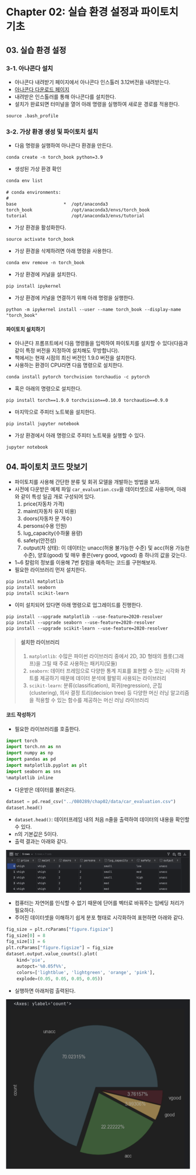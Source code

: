 # Chapter 02: 실습 환경 설정과 파이토치 기초
## 03. 실습 환경 설정
### 3-1. 아나콘다 설치
- 아나콘다 내려받기 페이지에서 아나콘다 인스톨러 3.12버전을 내려받는다.
- [아나콘다 다운로드 페이지](https://www.anaconda.com/download)
- 내려받은 인스톨러를 통해 아나콘다를 설치한다.
- 설치가 완료되면 터미널을 열어 아래 명령을 실행하여 새로운 경로를 적용한다.
```
source .bash_profile
```

### 3-2. 가상 환경 생성 및 파이토치 설치
- 다음 명령을 실행하여 아나콘다 환경을 만든다.
```
conda create -n torch_book python=3.9
```
- 생성된 가상 환경 확인
```
conda env list

# conda environments:
#
base                  *  /opt/anaconda3
torch_book               /opt/anaconda3/envs/torch_book
tutorial                 /opt/anaconda3/envs/tutorial
```
- 가상 환경을 활성화한다.
```
source activate torch_book
```
- 가상 환경을 삭제하려면 아래 명령을 사용한다.
```
conda env remove -n torch_book
```
- 가상 환경에 커널을 설치한다.
```
pip install ipykernel
```
- 가상 환경에 커널을 연결하기 위해 아래 명령을 실행한다.
```
python -m ipykernel install --user --name torch_book --display-name "torch_book"
```

#### 파이토치 설치하기
- 아나콘다 프롬프트에서 다음 명령들을 입력하여 파이토치를 설치할 수 있다(다음과 같이 특정 버전을 지정하여 설치해도 무방합니다).
- 책에서는 현재 시점의 최신 버전인 1.9.0 버전을 설치한다.
- 사용하는 환경이 CPU라면 다음 명령으로 설치한다.
```
conda install pytorch torchvision torchaudio -c pytorch
```
- 혹은 아래의 명령으로 설치한다.
```
pip install torch==1.9.0 torchvision==0.10.0 torchaudio==0.9.0
```
- 마지막으로 주피터 노트북을 설치한다.
```
pip install jupyter notebook
```
- 가상 환경에서 아래 명령으로 주피터 노트북을 실행할 수 있다.
```
jupyter notebook
```

## 04. 파이토치 코드 맛보기
- 파이토치를 사용해 간단한 분류 및 회귀 모델을 개발하는 방법을 보자.
- 사전에 다운받은 예제 파일 `car_evaluation.csv`을 데이터셋으로 사용하며, 아래와 같이 특성 일곱 개로 구성되어 있다.
    1. price(자동차 가격)
    2. maint(자동차 유지 비용)
    3. doors(자동차 문 개수)
    4. persons(수용 인원)
    5. lug_capacity(수하물 용량)
    6. safety(안전성)
    7. output(차 상태): 이 데이터는 unacc(허용 불가능한 수준) 및 acc(허용 가능한 수준), 양호(good) 및 매우 좋은(very good, vgood) 중 하나의 값을 갖는다.
- 1~6 칼럼의 정보를 이용해 7번 칼럼을 예측하는 코드를 구현해보자.
- 필요한 라이브러리 먼저 설치한다.
```
pip install matplotlib
pip install seaborn
pip install scikit-learn
```
- 이미 설치되어 있다면 아래 명령으로 업그레이드를 진행한다.
```
pip install --upgrade matplotlib --use-feature=2020-resolver
pip install --upgrade seaborn --use-feature=2020-resolver
pip install --upgrade scikit-learn --use-feature=2020-resolver
```

> #### 설치한 라이브러리
> 1. `matplotlib`: 수많은 파이썬 라이브러리 중에서 2D, 3D 형태의 플롯(그래프)을 그릴 때 주로 사용하는 패키지(모듈)
> 2. `seaborn`: 데이터 프레임으로 다양한 통계 지표를 표현할 수 있는 시각화 차트를 제공하기 때문에 데이터 분석에 활발히 사용되는 라이브러리
> 3. `scikit-learn`: 분류(classification), 회귀(regression), 군집(clustering), 의사 결정 트리(decision tree) 등 다양한 머신 러닝 알고리즘을 적용할 수 있는 함수를 제공하는 머신 러닝 라이브러리

#### 코드 작성하기
- 필요한 라이브러리를 호출한다.
```py
import torch
import torch.nn as nn
import numpy as np
import pandas as pd
import matplotlib.pyplot as plt
import seaborn as sns
%matplotlib inline
```
- 다운받은 데이터를 불러온다.
```py
dataset = pd.read_csv("../080289/chap02/data/car_evaluation.csv")
dataset.head()
```
- `dataset.head()`: 데이터프레임 내의 처음 n줄을 출력하여 데이터의 내용을 확인할 수 있다.
- n의 기본값은 5이다.
- 출력 결과는 아래와 같다.

![](./assets/Practice01.png)

- 컴퓨터는 자연어를 인식할 수 없기 때문에 단어를 벡터로 바꿔주는 임베딩 처리가 필요하다.
- 주어진 데이터셋을 이해하기 쉽게 분포 형태로 시각화하여 표현하면 아래와 같다.
```py
fig_size = plt.rcParams["figure.figsize"]
fig_size[0] = 8
fig_size[1] = 6
plt.rcParams["figure.figsize"] = fig_size
dataset.output.value_counts().plot(
    kind='pie',
    autopct='%0.05f%%',
    colors=['lightblue', 'lightgreen', 'orange', 'pink'],
    explode=(0.05, 0.05, 0.05, 0.05))
```
- 실행하면 아래처럼 출력된다.

![](./assets/Practice02.png)

